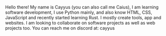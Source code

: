 Hello there! My name is Cayyus (you can also call me Caius), I am learning software development, I use Python mainly, and also know HTML, CSS, JavaScript and recently started learning Rust. I mostly create tools, app and websites. I am looking to collaborate on software projects as well as web projects too. You can reach me on discord at: cayyus

<!---
Daviehoff/Daviehoff is a ✨ special ✨ repository because its `README.md` (this file) appears on your GitHub profile.
You can click the Preview link to take a look at your changes.
--->
